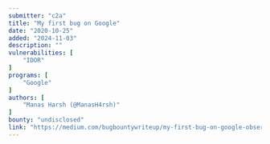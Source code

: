 ```yaml
---
submitter: "c2a"
title: "My first bug on Google"
date: "2020-10-25"
added: "2024-11-03"
description: ""
vulnerabilities: [
    "IDOR"
]
programs: [
    "Google"
]
authors: [
    "Manas Harsh (@ManasH4rsh)"
]
bounty: "undisclosed"
link: "https://medium.com/bugbountywriteup/my-first-bug-on-google-observation-wins-1a13d0ea54b0"
---
```




